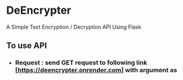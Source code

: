 # DeEncrypter
A Simple Text Encryption / Decryption API Using Flask

## To use API
* ### Request : send GET request to following link [https://deencrypter.onrender.com] with argument as 
